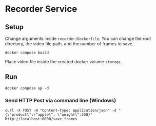 # Recorder Service
## Setup
Change arguments inside `recorder/Dockerfile`. You can change the root directory, the video file path, and the number of frames to save.

```docker compose build```

Place video file inside the created docker volume `storage`.
## Run
```docker compose up -d```
### Send HTTP Post via command line (Windows)
```curl -X POST -H "Content-Type: application/json" -d "{\"product\":\"apple\", \"weight\":200}" http://localhost:8000/save_frames```
